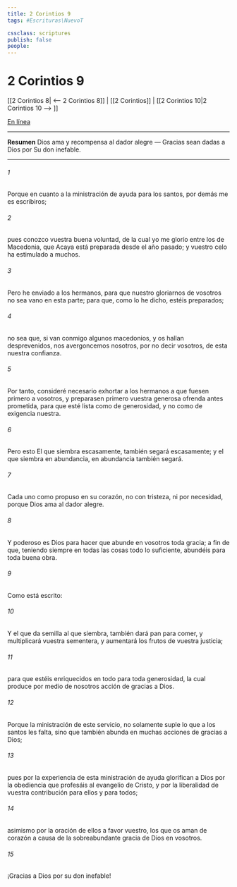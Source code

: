 ```yaml
---
title: 2 Corintios 9
tags: #Escrituras\NuevoT

cssclass: scriptures
publish: false
people:
---
```


# 2 Corintios 9
[[2 Corintios 8| <-- 2 Corintios 8]] | [[2 Corintios]] | [[2 Corintios 10|2 Corintios 10 --> ]]

[En línea](https://churchofjesuschrist.org/study/scriptures/nt/2-cor/9?lang=spa)

---
__Resumen__
Dios ama y recompensa al dador alegre — Gracias sean dadas a Dios por Su don inefable.

---
###### 1 
Porque en cuanto a la ministración de ayuda para los santos, por demás me es escribiros;

###### 2 
pues conozco vuestra buena voluntad, de la cual yo me glorío entre los de Macedonia, que Acaya está preparada desde el año pasado; y vuestro celo ha estimulado a muchos.

###### 3 
Pero he enviado a los hermanos, para que nuestro gloriarnos de vosotros no sea vano en esta parte; para que, como lo he dicho, estéis preparados;

###### 4 
no sea que, si van conmigo algunos macedonios, y os hallan desprevenidos, nos avergoncemos nosotros, por no decir vosotros, de esta nuestra confianza.

###### 5 
Por tanto, consideré necesario exhortar a los hermanos a que fuesen primero a vosotros, y preparasen primero vuestra generosa ofrenda antes prometida, para que esté lista como de generosidad, y no como de exigencia nuestra.

###### 6 
Pero esto  El que siembra escasamente, también segará escasamente; y el que siembra en abundancia, en abundancia también segará.

###### 7 
Cada uno  como propuso en su corazón, no con tristeza, ni por necesidad, porque Dios ama al dador alegre.

###### 8 
Y poderoso es Dios para hacer que abunde en vosotros toda gracia; a fin de que, teniendo siempre en todas las cosas todo lo suficiente, abundéis para toda buena obra.

###### 9 
Como está escrito:

###### 10 
Y el que da semilla al que siembra, también dará pan para comer, y multiplicará vuestra sementera, y aumentará los frutos de vuestra justicia;

###### 11 
para que estéis enriquecidos en todo para toda generosidad, la cual produce por medio de nosotros acción de gracias a Dios.

###### 12 
Porque la ministración de este servicio, no solamente suple lo que a los santos les falta, sino que también abunda en muchas acciones de gracias a Dios;

###### 13 
pues por la experiencia de esta ministración de ayuda glorifican a Dios por la obediencia que profesáis al evangelio de Cristo, y por la liberalidad de vuestra contribución para ellos y para todos;

###### 14 
asimismo por la oración de ellos a favor vuestro, los que os aman de corazón a causa de la sobreabundante gracia de Dios en vosotros.

###### 15 
¡Gracias a Dios por su don inefable!

